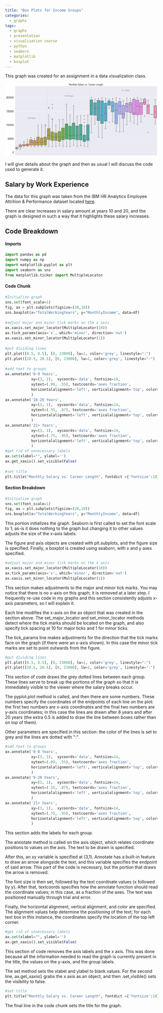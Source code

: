 ```yaml
---
title: "Box Plots for Income Groups"
categories:
  - graphs
tags:
  - graphs
  - presentation
  - visualization course
  - python
  - seaborn
  - matplotlib
  - boxplot
---
```


This graph was created for an assignment in a data visualization class.

<img src="/assets/images/2-30-20-graphs/careersalary.png"/>

I will give details about the graph and then as usual I will discuss the code used to generate it.


## Salary by Work Experience

The data for this graph was taken from the IBM HR Analytics Employee Attrition & Performance dataset located <a id="raw-url" href="https://www.kaggle.com/pavansubhasht/ibm-hr-analytics-attrition-dataset">here</a>.
 
There are clear increases in salary amount at years 10 and 20, and the graph is designed in such a way that it highlights these salary increases.

## Code Breakdown

#### Imports
```python
import pandas as pd
import numpy as np
import matplotlib.pyplot as plt
import seaborn as sns
from matplotlib.ticker import MultipleLocator
```

#### Code Chunk
```python
#Initialize graph
sns.set(font_scale=1)
fig, ax = plt.subplots(figsize=(20,10))
sns.boxplot(x="TotalWorkingYears", y="MonthlyIncome", data=df)

#adjust major and minor tick marks on the x axis
ax.xaxis.set_major_locator(MultipleLocator(10))
ax.tick_params(axis='x', which='minor', direction='out')
ax.xaxis.set_minor_locator(MultipleLocator(1))

#put dividing lines
plt.plot([8.5, 8.5], [0, 23000], lw=1, color='grey', linestyle=":")
plt.plot([20.5, 20.5], [0, 23000], lw=1, color='grey', linestyle=":")

#add text to groups
ax.annotate('0-9 Years', 
            xy=(3, 1),  xycoords='data', fontsize=14,
            xytext=(.09, .55), textcoords='axes fraction',
            horizontalalignment='left', verticalalignment='top', color='grey'
            )
ax.annotate('10-20 Years', 
            xy=(3, 1),  xycoords='data', fontsize=14,
            xytext=(.35, .87), textcoords='axes fraction',
            horizontalalignment='left', verticalalignment='top', color='grey'
            )
ax.annotate('21+ Years', 
            xy=(3, 1),  xycoords='data', fontsize=14,
            xytext=(.75, .95), textcoords='axes fraction',
            horizontalalignment='left', verticalalignment='top', color='grey'
            )
#get rid of unnecessary labels
ax.set(xlabel="", ylabel='')
ax.get_xaxis().set_visible(False)

#set title
plt.title("Monthly Salary vs. Career Length", fontdict ={'fontsize':18})
```


#### Section Breakdown

```python
#Initialize graph
sns.set(font_scale=1)
fig, ax = plt.subplots(figsize=(20,10))
sns.boxplot(x="TotalWorkingYears", y="MonthlyIncome", data=df)
```

This portion initializes the graph. Seaborn is first called to set the font scale to 1; as-is it does nothing to the graph but changing it to other values adjusts the size of the x-axis labels.

The figure and axis objects are created with plt.subplots, and the figure size is specified. Finally, a boxplot is created using seaborn, with x and y axes specified.

```python
#adjust major and minor tick marks on the x axis
ax.xaxis.set_major_locator(MultipleLocator(10))
ax.tick_params(axis='x', which='minor', direction='out')
ax.xaxis.set_minor_locator(MultipleLocator(1))
```

This section makes adjustments to the major and minor tick marks. You may notice that there is no x-axis on this graph; it is removed at a later step. I frequently re-use code in my graphs and this section consistently adjusts x-axis parameters, so I will explain it.

Each line modifies the x-axis on the ax object that was created in the section above. The set_major_locator and set_minor_locator methods detect where the tick marks should be located on the graph, and also specify tick spacing at 10 for major ticks and 1 for minor ticks.

The tick_params line makes adjustments for the direction that the tick marks face on the graph (if there were an x-axis shown). In this case the minor tick marks are set to point outwards from the figure.

```python
#put dividing lines
plt.plot([8.5, 8.5], [0, 23000], lw=1, color='grey', linestyle=":")
plt.plot([20.5, 20.5], [0, 23000], lw=1, color='grey', linestyle=":")
```

This section of code draws the grey dotted lines between each group. These lines serve to break up the portions of the graph so that it is immediately visible to the viewer where the salary breaks occur.

The pyplot.plot method is called, and then there are some numbers. These numbers specify the coordinates of the endpoints of each line on the plot: the first two numbers are x-axis coordinates and the final two numbers are y-axis coordinates; in this case the lines are drawn after 8 years and after 20 years (the extra 0.5 is added to draw the line between boxes rather than on top of them).

Other parameters are specified in this section: the color of the lines is set to grey and the lines are dotted with ":".

```python
#add text to groups
ax.annotate('0-8 Years', 
            xy=(3, 1),  xycoords='data', fontsize=14,
            xytext=(.09, .55), textcoords='axes fraction',
            horizontalalignment='left', verticalalignment='top', color='grey'
            )
ax.annotate('9-20 Years', 
            xy=(3, 1),  xycoords='data', fontsize=14,
            xytext=(.35, .87), textcoords='axes fraction',
            horizontalalignment='left', verticalalignment='top', color='grey'
            )
ax.annotate('21+ Years', 
            xy=(3, 1),  xycoords='data', fontsize=14,
            xytext=(.75, .95), textcoords='axes fraction',
            horizontalalignment='left', verticalalignment='top', color='grey'
            )

```

This section adds the labels for each group.

The annotate method is called on the axis object, which relates coordinate positions to values on the axis. The text to be drawn is specified.

After this, an xy variable is specified at (3,1). Annotate has a built-in feature to draw an arrow alongside the text, and this variable specifies the endpoint of said arrow. This part of the code is necessary, but the portion that draws the arrow is removed.

The font size is then set, followed by the text coordinate values (x followed by y). After that, textcoords specifies how the annotate function should read the coordinate values; in this case, as a fraction of the axes. The text was positioned manually through trial and error.

Finally, the horizontal alignment, vertical alignment, and color are specified. The alignment values help determine the positioning of the text; for each text box in this instance, the coordinates specify the location of the top left corner.


```python
#get rid of unnecessary labels
ax.set(xlabel="", ylabel='')
ax.get_xaxis().set_visible(False)
```

This section of code removes the axis labels and the x axis. This was done because all the information needed to read the graph is currently present in the title, the values on the y-axis, and the group labels.

The set method sets the xlabel and ylabel to blank values. For the second line, ax.get_xaxis() grabs the x axis as an object, and then .set_visible() sets the visibility to false.

```python
#set title
plt.title("Monthly Salary vs. Career Length", fontdict ={'fontsize':18})
```

The final line in the code chunk sets the title for the graph.